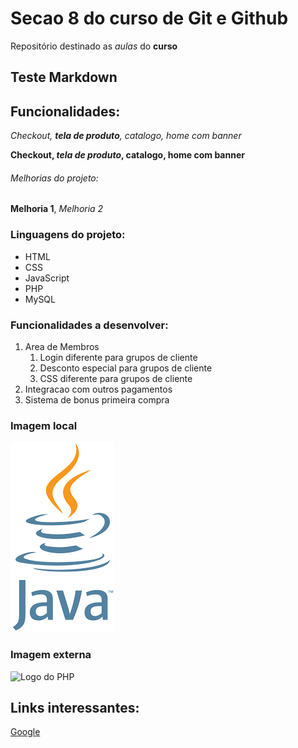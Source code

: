 # Secao 8 do curso de Git e Github

Repositório destinado as *aulas* do **curso**

## Teste Markdown
## Funcionalidades:

_Checkout, **tela de produto**, catalogo, home com banner_

**Checkout, _tela de produto_, catalogo, home com banner**

###### Melhorias do projeto:

__Melhoria 1__, _Melhoria 2_

### Linguagens do projeto:

* HTML
* CSS
* JavaScript
* PHP
* MySQL

### Funcionalidades a desenvolver:

1. Area de Membros
    1. Login diferente para grupos de cliente
    2. Desconto especial para grupos de cliente
    3. CSS diferente para grupos de cliente
2. Integracao com outros pagamentos
3. Sistema de bonus primeira compra

### Imagem local

![Logo do Java](img/java.png)

### Imagem externa

![Logo do PHP](https://upload.wikimedia.org/wikipedia/commons/2/27/PHP-logo.svg)

## Links interessantes:

[Google](https://www.google.com)